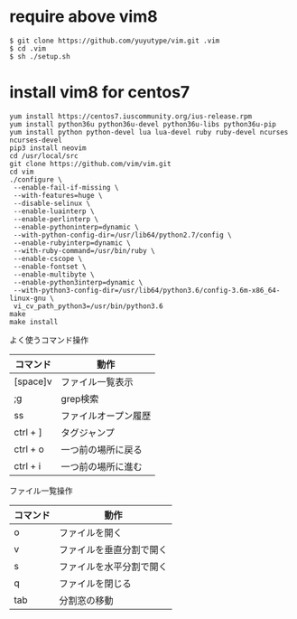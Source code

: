 # require above vim8
```
$ git clone https://github.com/yuyutype/vim.git .vim
$ cd .vim
$ sh ./setup.sh
```

# install vim8 for centos7
```
yum install https://centos7.iuscommunity.org/ius-release.rpm
yum install python36u python36u-devel python36u-libs python36u-pip
yum install python python-devel lua lua-devel ruby ruby-devel ncurses ncurses-devel
pip3 install neovim
cd /usr/local/src
git clone https://github.com/vim/vim.git
cd vim
./configure \
 --enable-fail-if-missing \
 --with-features=huge \
 --disable-selinux \
 --enable-luainterp \
 --enable-perlinterp \
 --enable-pythoninterp=dynamic \
 --with-python-config-dir=/usr/lib64/python2.7/config \
 --enable-rubyinterp=dynamic \
 --with-ruby-command=/usr/bin/ruby \
 --enable-cscope \
 --enable-fontset \
 --enable-multibyte \
 --enable-python3interp=dynamic \
 --with-python3-config-dir=/usr/lib64/python3.6/config-3.6m-x86_64-linux-gnu \
 vi_cv_path_python3=/usr/bin/python3.6
make
make install
```

よく使うコマンド操作

|コマンド|動作|
| --- | --- |
|[space]v|ファイル一覧表示|
|;g|grep検索|
|ss|ファイルオープン履歴|
|ctrl + ]|タグジャンプ|
|ctrl + o|一つ前の場所に戻る|
|ctrl + i|一つ前の場所に進む|

ファイル一覧操作

|コマンド|動作|
| --- | --- |
|o|ファイルを開く|
|v|ファイルを垂直分割で開く|
|s|ファイルを水平分割で開く|
|q|ファイルを閉じる|
|tab|分割窓の移動|

